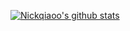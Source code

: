 [![Nickqiaoo's github stats](https://github-readme-stats.vercel.app/api?username=Nickqiaoo&show_icons=true)](https://github.com/anuraghazra/github-readme-stats)
